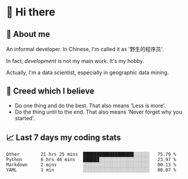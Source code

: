 # 👋 Hi there

## :speech_balloon: About me

An informal developer. In Chinese, I'm called it as '野生的程序员'.

In fact, _development_ is not my main work. It's my hobby.

Actually, I'm a data scientist, especially in geographic data mining.

## :see_no_evil: Creed which I believe

- Do one thing and do the best. That also means 'Less is more'.
- Do the thing until to the end. That also means 'Never forget why you started'.

## :chart_with_upwards_trend: Last 7 days my coding stats

<!--START_SECTION:waka-->
```text
Other        21 hrs 25 mins  ███████████████████░░░░░░   75.79 % 
Python       6 hrs 46 mins   ██████░░░░░░░░░░░░░░░░░░░   23.97 % 
Markdown     2 mins          ░░░░░░░░░░░░░░░░░░░░░░░░░   00.13 % 
YAML         1 min           ░░░░░░░░░░░░░░░░░░░░░░░░░   00.07 % 
```
<!--END_SECTION:waka-->
